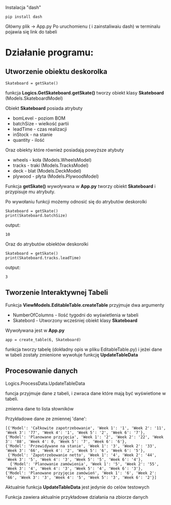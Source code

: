 Instalacja "dash"

    pip install dash

Główny plik -> App.py
Po uruchomienu ( i zainstaliwaiu dash) w terminalu pojawia się link do tabeli

# Działanie programu: #
## Utworzenie obiektu deskorolka ##
    Skateboard = getSkate()
funkcja **Logics.GetSkateboard.getSkate()** tworzy obiekt klasy **Skateboard** (Models.SkateboardModel)

Obiekt **Skateboard** posiada atrybuty
- bomLevel - poziom BOM
- batchSize - wielkość partii
- leadTime - czas realizacji
- inStock - na stanie
- quantity - ilość 

Oraz obiekty które również posiadają powyższe atybuty
- wheels - koła (Models.WheelsModel)
- tracks - traki (Models.TracksModel)
- deck - blat (Models.DeckModel)
- plywood - płyta (Models.PlywoodModel)

Funkcja **getSkate()** wywoływana w **App.py** tworzy obiekt **Skateboard** i przypisuje mu atrybuty.

Po wywołaniu funkcji możemy odnosić się do atrybutów deskorolki
    
    Skateboard = getSkate()
    print(Skateboard.batchSize)
output:
    
    10


Oraz do atrybutów obiektów deskorolki

    Skateboard = getSkate()
    print(Skateboard.tracks.leadTime)

output:

    3

## Tworzenie Interaktywnej Tabeli ##

Funkcja **ViewModels.EditableTable.createTable** przyjmuje dwa argumenty
- NumberOfColumns - Ilość tygodni do wyświetlenia w tabeli
- Skatebord - Utworzony wcześniej obiekt klasy **Skateboard** 

Wywoływana jest w **App.py**

    app = create_table(6, Skateboard)

funkcja tworzy tabelę (dokładny opis w pliku EditableTable.py) i jeżei dane w tabeli zostały zmienione wywołuje funkcję **UpdateTableData**

## Procesowanie danych ##
Logics.ProcessData.UpdateTableData

funcja przyjmuje dane z tabeli, i zwraca dane które mają być wyświetlone w tabeli.

zmienna dane to lista słowników

Przykładowe dane ze zmiennej 'dane':

    [{'Model': 'Całkowite zapotrzebowanie', 'Week 1': '1', 'Week 2': '11', 'Week 3': '77', 'Week 4': '1', 'Week 5': '2', 'Week 6': '7'}, 
    {'Model': 'Planowane przyjęcia', 'Week 1': '2', 'Week 2': '22', 'Week 3': '88', 'Week 4': 0, 'Week 5': '7', 'Week 6': '6'}, 
    {'Model': 'Przewidywane na stanie', 'Week 1': '3', 'Week 2': '33', 'Week 3': '66', 'Week 4': '2', 'Week 5': '6', 'Week 6': '5'},
     {'Model': 'Zapotrzebowanie netto', 'Week 1': '4', 'Week 2': '44', 'Week 3': '5', 'Week 4': '3', 'Week 5': '5', 'Week 6': '4'},
      {'Model': 'Planowanie zamówienia', 'Week 1': '5', 'Week 2': '55', 'Week 3': '4', 'Week 4': '3', 'Week 5': '4', 'Week 6': '3'},
    {'Model': 'Planowane przyjęcie zamówień', 'Week 1': '6', 'Week 2': '66', 'Week 3': '3', 'Week 4': '5', 'Week 5': '3', 'Week 6': '2'}]

Aktualnie funkcja **UpdateTableData** jest jedynie do celów testowych

Funkcja zawiera aktualnie przykładowe działania na zbiorze danych